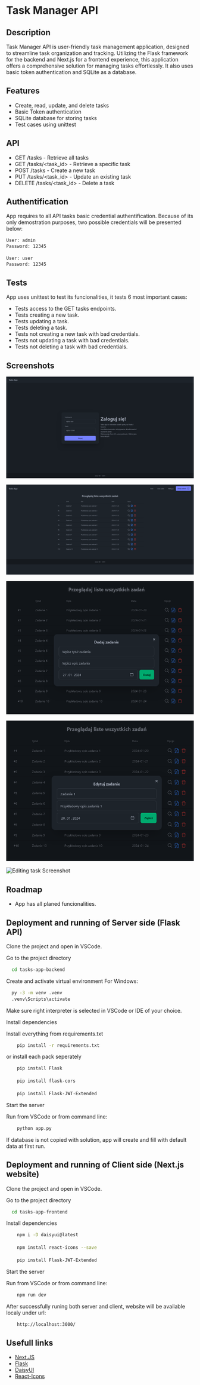# Task Manager API


## Description

Task Manager API is user-friendly task management application, designed to streamline task organization and tracking.
Utilizing the Flask framework for the backend and Next.js for a frontend experience,
this application offers a comprehensive solution for managing tasks effortlessly.
It also uses basic token authentication and SQLite as a database.

## Features

- Create, read, update, and delete tasks
- Basic Token authentication
- SQLite database for storing tasks
- Test cases using unittest

## API
- GET /tasks - Retrieve all tasks
- GET /tasks/<task_id> - Retrieve a specific task
- POST /tasks - Create a new task
- PUT /tasks/<task_id> - Update an existing task
- DELETE /tasks/<task_id> - Delete a task

## Authentification
App requires to all API tasks basic credential authentification.
Because of its only demostration purposes, two possible credentials will be presented below:

    User: admin
    Password: 12345

    User: user
    Password: 12345

## Tests
App uses unittest to test its funcionalities, it tests 6 most important cases:
- Tests access to the GET tasks endpoints.
- Tests creating a new task.
- Tests updating a task.
- Tests deleting a task.
- Tests not creating a new task with bad credentials.
- Tests not updating a task with bad credentials.
- Tests not deleting a task with bad credentials.

## Screenshots

![App Screenshot](docs/img/main.png)

![List of tasks Screenshot](docs/img/lista.png)

![Adding task Screenshot](docs/img/dodaj.png)

![Editing task Screenshot](docs/img/edytuj.png)

![Editing task Screenshot](docs/img/usuń.png)


## Roadmap

- App has all planed funcionalities.


## Deployment and running of Server side (Flask API)

Clone the project and open in VSCode.

Go to the project directory

```bash
  cd tasks-app-backend
```

Create and activate virtual environment
For Windows:
```bash
  py -3 -m venv .venv
  .venv\Scripts\activate
```
Make sure right interpreter is selected in VSCode or IDE of your choice.


Install dependencies

Install everything from requirements.txt
```bash
    pip install -r requirements.txt
```

or install each pack seperately

```bash
    pip install Flask

    pip install flask-cors

    pip install Flask-JWT-Extended
```

Start the server

Run from VSCode or from command line:
```bash
    python app.py
```

If database is not copied with solution, app will create and fill with default data at first run.


## Deployment and running of Client side (Next.js website)

Clone the project and open in VSCode.

Go to the project directory

```bash
  cd tasks-app-frontend
```

Install dependencies

```bash
    npm i -D daisyui@latest

    npm install react-icons --save

    pip install Flask-JWT-Extended
```

Start the server

Run from VSCode or from command line:
```bash
    npm run dev
```

After successfully runing both server and client, website will be available localy under url:
```bash
    http://localhost:3000/
```

## Usefull links

 - [Next.JS](https://nextjs.org/)
 - [Flask](hhttps://flask.palletsprojects.com/en/3.0.x/)
 - [DaisyUI](https://daisyui.com/)
  - [React-Icons](https://react-icons.github.io/react-icons/)
